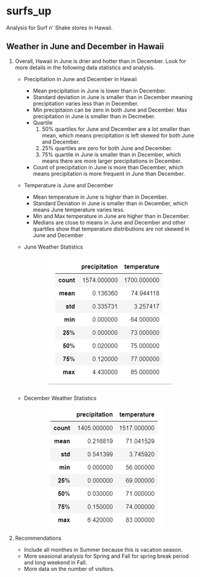 # surfs_up

Analysis for Surf n' Shake stores in Hawaii.

## Weather in June and December in Hawaii

1. Overall, Hawaii in June is drier and hotter than in December. Look for more details in the following data statistics and analysis.

   - Precipitation in June and December in Hawaii
     - Mean precipitation in June is lower than in December. 
     - Standard deviation in June is smaller than in December meaning precipitation varies less than in December.
     - Min precipitaion can be zero in both June and December. Max precipitation in June is smaller than in Decmeber.
     - Quartile
       1. 50% quartiles for June and December are a lot smaller than mean, which means precipitation is left skewed for both June and December.
       2. 25% quartiles are zero for both June and December.
       3. 75% quartile in June is smaller than in December, which means there are more larger precipitations in December.
     - Count of precipitation in June is more than December, which means precipitation is more frequent in June than December.
  
   - Temperature is June and December
     - Mean temperature in June is higher than in December.
     - Standard Deviation in June is smaller than in December, which means June temperature varies less.
     - Min and Max temperature in June are higher than in December.
     - Medians are close to means in June and December and other quartiles show that temperature distributions are not skewed in June and December
 
   - June Weather Statistics

     <p align="center">
     <img src="https://github.com/karenmxm/surfs_up/blob/master/June.png">
     </p>

    - December Weather Statistics
     <p align="center">
     <img src="https://github.com/karenmxm/surfs_up/blob/master/December.png">
     </p>
     
 2. Recommendations
    - Include all monthes in Summer because this is vacation season.
    - More seasional analysis for Spring and Fall for spring break period and long weekend in Fall.
    - More data on the number of visitors.

